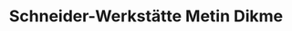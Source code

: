 ---
title: "Schneider-Werkstätte Metin Dikme"
url: /wien/schneider-werkstaette-metin-dikme/
shop: Schneiderei
---